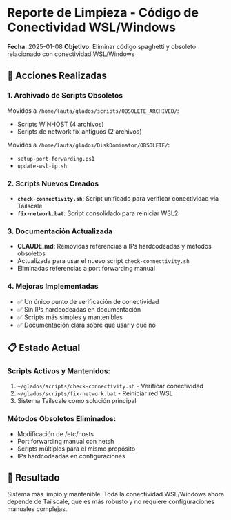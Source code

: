 # Reporte de Limpieza - Código de Conectividad WSL/Windows

**Fecha**: 2025-01-08
**Objetivo**: Eliminar código spaghetti y obsoleto relacionado con conectividad WSL/Windows

## 🧹 Acciones Realizadas

### 1. Archivado de Scripts Obsoletos
Movidos a `/home/lauta/glados/scripts/OBSOLETE_ARCHIVED/`:
- Scripts WINHOST (4 archivos)
- Scripts de network fix antiguos (2 archivos)

Movidos a `/home/lauta/glados/DiskDominator/OBSOLETE/`:
- `setup-port-forwarding.ps1`
- `update-wsl-ip.sh`

### 2. Scripts Nuevos Creados
- **`check-connectivity.sh`**: Script unificado para verificar conectividad via Tailscale
- **`fix-network.bat`**: Script consolidado para reiniciar WSL2

### 3. Documentación Actualizada
- **CLAUDE.md**: Removidas referencias a IPs hardcodeadas y métodos obsoletos
- Actualizada para usar el nuevo script `check-connectivity.sh`
- Eliminadas referencias a port forwarding manual

### 4. Mejoras Implementadas
- ✅ Un único punto de verificación de conectividad
- ✅ Sin IPs hardcodeadas en documentación
- ✅ Scripts más simples y mantenibles
- ✅ Documentación clara sobre qué usar y qué no

## 📋 Estado Actual

### Scripts Activos y Mantenidos:
1. `~/glados/scripts/check-connectivity.sh` - Verificar conectividad
2. `~/glados/scripts/fix-network.bat` - Reiniciar red WSL
3. Sistema Tailscale como solución principal

### Métodos Obsoletos Eliminados:
- Modificación de /etc/hosts
- Port forwarding manual con netsh
- Scripts múltiples para el mismo propósito
- IPs hardcodeadas en configuraciones

## 🎯 Resultado

Sistema más limpio y mantenible. Toda la conectividad WSL/Windows ahora depende de Tailscale, que es más robusto y no requiere configuraciones manuales complejas.